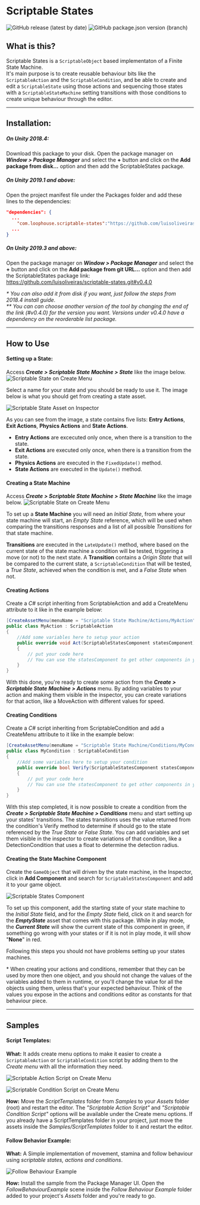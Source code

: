 # Scriptable States
![GitHub release (latest by date)](https://img.shields.io/github/v/release/luisoliveiras/scriptable-states?label=current%20release)
![GitHub package.json version (branch)](https://img.shields.io/github/package-json/v/luisoliveiras/scriptable-states/develop?label=develop)


## What is this?
Scriptable States is a `ScriptableObject` based implementaton of a Finite State Machine.   
It's main purpose is to create reusable behaviour bits like the `ScriptableAction` and the `ScriptableCondition`, and be able to create and edit a `ScriptableState` using those actions and sequencing those states with a `ScriptableStateMachine` setting transitions with those conditions to create unique behaviour through the editor.

---
## Installation:
##### On Unity 2018.4:
Download this package to your disk.
Open the package manager on _**Window > Package Manager**_ and select the **+** button and click on the **Add package from disk...** option and then add the ScriptableStates package.

##### On Unity 2019.1 and above:
Open the project manifest file under the Packages folder and add these lines to the dependencies:
```json
"dependencies": {
  ...  
    "com.loophouse.scriptable-states":"https://github.com/luisoliveiras/scriptable-states.git#v0.4.0",
  ...
}

```

##### On Unity 2019.3 and above:
Open the package manager on _**Window > Package Manager**_ and select the **+** button and click on the **Add package from git URL...** option and then add the ScriptableStates package link: https://github.com/luisoliveiras/scriptable-states.git#v0.4.0

_\* You can also add it from disk if you want, just follow the steps from 2018.4 install guide._\
_\** You can can choose another version of the tool by changing the end of the link (#v0.4.0) for the version you want. Versions under v0.4.0 have a dependency on the reorderable list package._


---
## How to Use
#### Setting up a State:
Access _**Create > Scriptable State Machine > State**_ like the image below.
![Scriptable State on Create Menu](https://raw.githubusercontent.com/luisoliveiras/project-images/master/scriptable-states/create_menu_state_01.png?token=ADU3KQGHSWLQQHG5D7XG2LK64W2PC)

Select a name for your state and you should be ready to use it. The image below is what you should get from creating a state asset.

![Scriptable State Asset on Inspector](https://raw.githubusercontent.com/luisoliveiras/project-images/master/scriptable-states/inspector_state_01.png?token=ADU3KQFACBTJZPANEYHWPV264ZE3K)

As you can see from the image, a state contains five lists: **Entry Actions**, **Exit Actions**, **Physics Actions** and **State Actions**.
- **Entry Actions** are excecuted only once, when there is a transition to the state.
- **Exit Actions** are executed only once, when there is a transition from the state.
- **Physics Actions** are executed in the `FixedUpdate()` method.
- **State Actions** are executed in the `Update()` method.

#### Creating a State Machine
Access _**Create > Scriptable State Machine > State Machine**_ like the image below.
![Scriptable State on Create Menu](https://raw.githubusercontent.com/luisoliveiras/project-images/master/scriptable-states/create_menu_state_01.png?token=ADU3KQGHSWLQQHG5D7XG2LK64W2PC)

To set up a **State Machine** you will need an _Initial State_, from where your state machine will start, an _Empty State_ reference, which will be used when comparing the transitions responses and a list of all possible _Transitions_ for that state machine.

**Transitions** are executed in the `LateUpdate()` method, where based on the current state of the state machine a condition will be tested, triggering a move (or not) to the next state. A **Transition** contains a _Origin State_ that will be compared to the current state, a `ScriptableCondition` that will be tested, a _True State_, achieved when the condition is met, and a _False State_ when not.

#### Creating Actions
Create a _C#_ script inheriting from ScriptableAction and add a CreateMenu attribute to it like in the example below:

```csharp
[CreateAssetMenu(menuName = "Scriptable State Machine/Actions/MyAction", fileName = "new MyAction")]
public class MyAction : ScriptableAction
{
    //Add some variables here to setup your action
	public override void Act(ScriptableStatesComponent statesComponent)
	{
        // put your code here
        // You can use the statesComponent to get other components in your game object
	}
}
```
With this done, you're ready to create some action from the **_Create > Scriptable State Machine > Actions_** menu. By adding variables to your action and making them visible in the inspector, you can create variations for that action, like a MoveAction with different values for speed.

#### Creating Conditions
Create a _C#_ script inheriting from ScriptableCondition and add a CreateMenu attribute to it like in the example below:

```csharp
[CreateAssetMenu(menuName = "Scriptable State Machine/Conditions/MyCondition", fileName = "new MyCondition")]
public class MyCondition : ScriptableCondition
{
    //Add some variables here to setup your condition
	public override bool Verify(ScriptableStatesComponent statesComponent)
	{
        // put your code here
        // You can use the statesComponent to get other components in your game object
	}
}
```
With this step completed, it is now possible to create a condition from the **_Create > Scriptable State Machine > Conditions_** menu and start setting up your states' transitions. The states transitions uses the value returned from the condition's Verify method to determine if should go to the state referenced by the _True State_ or _False State_.
You can add variables and set them visible in the inspector to create variations of that condition, like a DetectionCondition that uses a float to determine the detection radius.

#### Creating the State Machine Component
Create the `GameObject` that will driven by the state machine, in the Inspector, click in **Add Component** and search for `ScriptableStatesComponent` and add it to your game object.

![Scriptable States Component](https://raw.githubusercontent.com/luisoliveiras/project-images/master/scriptable-states/inspector_states_component_02.gif)

To set up this component, add the starting state of your state machine to the _Initial State_ field, and for the _Empty State_ field, click on it and search for the **_EmptyState_** asset that comes with this package. While in play mode, the **_Current State_** will show the current state of this component in green, if something go wrong with your states or if it is not in play mode, it will show "**None**" in red.

Following this steps you should not have problems setting up your states machines.

\* When creating your actions and conditions, remember that they can be used by more then one object, and you should not change the values of the variables added to them in runtime, or you'll change the value for all the objects using them, unless that's your expected behaviour. Think of the values you expose in the actions and conditions editor as constants for that behaviour piece.

---
## Samples
#### Script Templates:

**What:** It adds create menu options to make it easier to create a `ScriptableAction` or `ScriptableCondition` script by adding them to the _Create menu_ with all the information they need.

![Scriptable Action Script on Create Menu](https://raw.githubusercontent.com/luisoliveiras/project-images/master/scriptable-states/create_menu_action_script_01.png?token=ADU3KQA32EBV5SCMUFPBPUK64WT64)

![Scriptable Condition Script on Create Menu](https://raw.githubusercontent.com/luisoliveiras/project-images/master/scriptable-states/create_menu_condition_script_01.png?token=ADU3KQGNMLPQYYMZDTZSECK64WT2O)

**How:** Move the _ScriptTemplates_ folder from _Samples_ to your _Assets_ folder (root) and restart the editor. The _"Scriptable Action Script"_ and _"Scriptable Condition Script"_ options will be available under the Create menu options. If you already have a ScriptTemplates folder in your project, just move the assets inside the _Samples/ScriptTemplates_ folder to it and restart the editor.

#### Follow Behavior Example:

**What:** A Simple implementation of movement, stamina and follow behaviour using _scriptable states, actions and conditions_.

![Follow Behaviour Example](https://raw.githubusercontent.com/luisoliveiras/project-images/master/scriptable-states/follow_behaviour_example.gif)


**How:** Install the sample from the Package Manager UI. Open the _FollowBehaviourExample_ scene inside the _Follow Behaviour Example_ folder added to your project's _Assets_ folder and you're ready to go.
